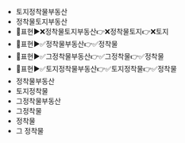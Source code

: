 - 토지정착물부동산
- 정착물토지부동산
- 📌표현▶️❌정착물토지부동산👉❌정착물토지👉❌토지
- 📌표현▶️✅정착물부동산👉✅정착물
- 📌표현▶️✅그정착물부동산👉✅그정착물👉✅정착물
- 📌표현▶️✅토지정착물부동산👉✅토지정착물👉✅정착물
- 정착물부동산
- 토지정착물
- 그정착물부동산
- 그정착물
- 정착물
- 그 정착물